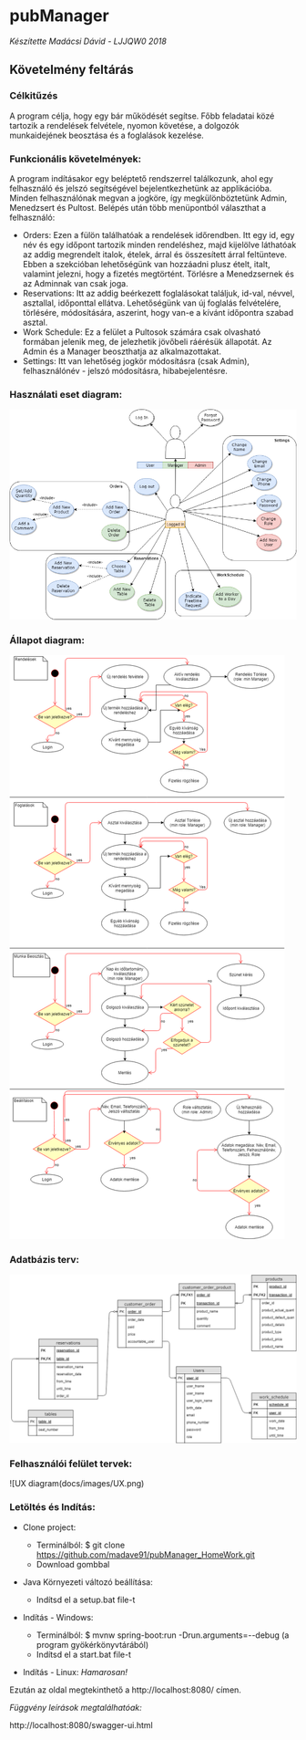 # pubManager

*Készítette Madácsi Dávid - LJJQW0 2018*

## Követelmény feltárás

### Célkitűzés

A program célja, hogy egy bár működését segítse. Főbb feladatai közé tartozik a rendelések felvétele, nyomon követése, a dolgozók munkaidejének beosztása és a foglalások kezelése.

### Funkcionális követelmények: 

A program indításakor egy beléptető rendszerrel találkozunk, ahol egy felhasználó és jelszó segítségével bejelentkezhetünk az applikációba. Minden felhasználónak megvan a jogköre, így megkülönböztetünk Admin, Menedzsert és Pultost. Belépés után több menüpontból választhat a felhasználó: 
* Orders: Ezen a fülön találhatóak a rendelések időrendben. Itt egy id, egy név és egy időpont tartozik minden rendeléshez, majd kijelölve láthatóak az addig megrendelt italok, ételek, árral és összesített árral feltünteve. Ebben a szekcióban lehetőségünk van hozzáadni plusz ételt, italt, valamint jelezni, hogy a fizetés megtörtént. Törlésre a Menedzsernek és az Adminnak van csak joga. 
* Reservations: Itt az addig beérkezett foglalásokat találjuk, id-val, névvel, asztallal, időponttal ellátva. Lehetőségünk van új foglalás felvételére, törlésére, módosítására, aszerint, hogy van-e a kívánt időpontra szabad asztal. 
* Work Schedule: Ez a felület a Pultosok számára csak olvasható formában jelenik meg, de jelezhetik jövőbeli ráérésük állapotát. Az Admin és a Manager beoszthatja az alkalmazottakat. 
* Settings: Itt van lehetőség jogkör módosításra (csak Admin), felhasználónév - jelszó módosításra, hibabejelentésre.

### Használati eset diagram:	
![Use-Case diagram](docs/images/PubManager_USECASE.png)

### Állapot diagram:
![Process diagram](docs/images/Process_UML.png)

### Adatbázis terv:
![Database diagram](docs/images/Database_UML.png)

### Felhasználói felület tervek:
![UX diagram(docs/images/UX.png)

### Letöltés és Indítás:
* Clone project:
	* Terminálból: $ git clone https://github.com/madave91/pubManager_HomeWork.git
	* Download gombbal
* Java Környezeti változó beállítása:
	* Indítsd el a setup.bat file-t  
* Indítás - Windows:
	* Terminálból: $ mvnw spring-boot:run -Drun.arguments=--debug	(a program gyökérkönyvtárából)
	* Indítsd el a start.bat file-t
	
* Indítás - Linux:
*Hamarosan!*
	
Ezután az oldal megtekinthető a http://localhost:8080/ címen.
	

	

*Függvény leírások megtalálhatóak:*

http://localhost:8080/swagger-ui.html
